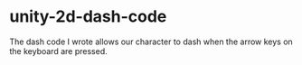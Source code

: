# unity-2d-dash-code
The dash code I wrote allows our character to dash when the arrow keys on the keyboard are pressed.

